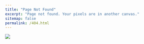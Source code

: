 ```yaml
---
title: "Page Not Found"
excerpt: "Page not found. Your pixels are in another canvas."
sitemap: false
permalink: /404.html
---
```

![](https://siliconvalleygazette.com/wp-content/uploads/2021/12/what-is-the-404-not-found-error.png)